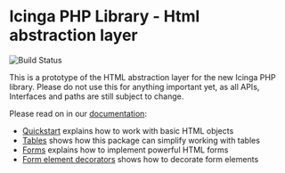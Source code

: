 # Icinga PHP Library - Html abstraction layer

![Build Status](https://github.com/Icinga/ipl-html/actions/workflows/php.yml/badge.svg)

This is a prototype of the HTML abstraction layer for the new Icinga PHP library.
Please do not use this for anything important yet, as all APIs, Interfaces and
paths are still subject to change.

Please read on in our [documentation](doc/10-Quickstart.md):

* [Quickstart](doc/10-Quickstart.md) explains how to work with basic HTML objects
* [Tables](doc/30-Tables.md) shows how this package can simplify working with
  tables
* [Forms](doc/40-Forms.md) explains how to implement powerful HTML forms
* [Form element decorators](doc/45-Form-Decorators.md) shows how to decorate form elements
